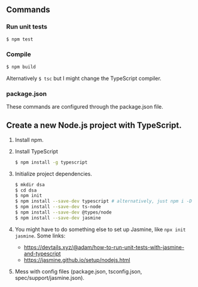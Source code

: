 ## Commands

### Run unit tests

```sh
$ npm test
```

### Compile

```sh
$ npm build
```

Alternatively `$ tsc` but I might change the TypeScript compiler.

### package.json

These commands are configured through the package.json file.

## Create a new Node.js project with TypeScript.

1. Install npm.
1. Install TypeScript

    ```sh
    $ npm install -g typescript
    ```

1. Initialize project dependencies.

    ```sh
    $ mkdir dsa
    $ cd dsa
    $ npm init 
    $ npm install --save-dev typescript # alternatively, just npm i -D 
    $ npm install --save-dev ts-node
    $ npm install --save-dev @types/node
    $ npm install --save-dev jasmine
    ```

1. You might have to do something else to set up Jasmine, like `npx init jasmine`. 
   Some links: 
    * https://devtails.xyz/@adam/how-to-run-unit-tests-with-jasmine-and-typescript
    * https://jasmine.github.io/setup/nodejs.html

1. Mess with config files (package.json, tsconfig.json, spec/support/jasmine.json).
